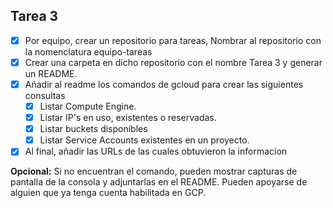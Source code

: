 ## Tarea 3

- [x] Por equipo, crear un repositorio para tareas, Nombrar al repositorio con la nomenclatura equipo-tareas
- [x] Crear una carpeta en dicho repositorio con el nombre Tarea 3 y generar un README.
- [x] Añadir al readme los comandos de gcloud para crear las siguientes consultas
    - [x] Listar Compute Engine.
    - [x] Listar IP's en uso, existentes o reservadas.
    - [x] Listar buckets disponibles
    - [x] Listar Service Accounts existentes en un proyecto.
- [x] Al final, añadir las URLs de las cuales obtuvieron la informacion

**Opcional:** Si no encuentran el comando, pueden mostrar capturas de pantalla de la consola y adjuntarlas en el README. Pueden apoyarse de alguien que ya tenga cuenta habilitada en GCP.